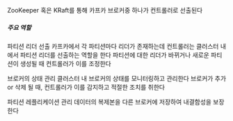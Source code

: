 
ZooKeeper 혹은 KRaft를 통해 카프카 브로커중 하나가 컨트롤러로 선출된다

##### 주요 역할

파티션 리더 선출
카프카에서 각 파티션마다 리더가 존재하는데 컨트롤러는 클러스터 내에서 파티션 리더를 선출하는 역할을 한다
파티션에 대한 리더가 바뀌거나 새로운 파티션이 생성될 때 컨트롤러가 이를 조정한다


브로커의 상태 관리
클러스터 내 브로커의 상태를 모니터링하고 관리한다
브로커가 추가 or 삭제 될 때, 컨트롤러가 이를 감지하고 적절한 조치를 취한다


파티션 레플리케이션 관리
데이터의 복제본을 다른 브로커에 저장하여 내결함성을 보장한다
